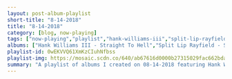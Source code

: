 ```yaml
---
layout: post-album-playlist
short-title: "8-14-2018"
title: "8-14-2018"
category: [blog, now-playing]
tags: ["now-playing","playlist","hank-williams-iii","split-lip-rayfield","ajj","sorority-noise","the-asteroids-galaxy-tour","bicep","ludwig-van-beethoven,-ndr-sinfonieorchester,-klaus-tennstedt","various-artists","mock-orange","mock-orange"]
albums: ["Hank Williams III - Straight To Hell","Split Lip Rayfield - Should Have Seen It Coming","AJJ - Ugly Spiral: Lost Works 2012-2016","Sorority Noise - YNAAYT","The Asteroids Galaxy Tour - Apollo","Bicep - Bicep","Ludwig van Beethoven, NDR Sinfonieorchester, Klaus Tennstedt - Beethoven: Symphony No. 3 in E-Flat Major, Op. 55 Eroica & Coriolan Overture, Op. 62","Various Artists - Glassworks - Expanded Edition","Mock Orange - nines & sixes","Mock Orange - The Record Play"]
playlist-id: 0wEKVVQ61XmKzCIuhNfbss
playlist-img: https://mosaic.scdn.co/640/ab67616d0000b27315029fac662bdad66ecbd6aeab67616d0000b2731fc3569c55534e1237d63926ab67616d0000b273fe16f44b3d0aa10d68770debab67616d0000b273ff4e7f07ef42631714d2cbaf
summary: "A playlist of albums I created on 08-14-2018 featuring Hank Williams III, Split Lip Rayfield, AJJ, Sorority Noise, The Asteroids Galaxy Tour, Bicep, Ludwig van Beethoven, NDR Sinfonieorchester, Klaus Tennstedt, Various Artists, Mock Orange, and Mock Orange"
---
```

